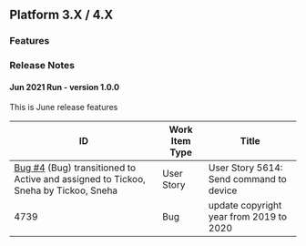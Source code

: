 ## Platform 3.X / 4.X

### Features
### Release Notes

#### Jun 2021 Run - version 1.0.0
This is June release features

| ID | Work Item Type | Title |
| -- | -------------- | ----- |
| [Bug #4](https://dev.azure.com/DevopsKSS/web/wi.aspx?pcguid=2c5c8c29-4346-43f1-b8e2-b2ce54d21c00&id=4) (Bug) transitioned to Active and assigned to Tickoo, Sneha by Tickoo, Sneha | User Story | User Story 5614: Send command to device |
| 4739 | Bug | update copyright year from 2019 to 2020 |
